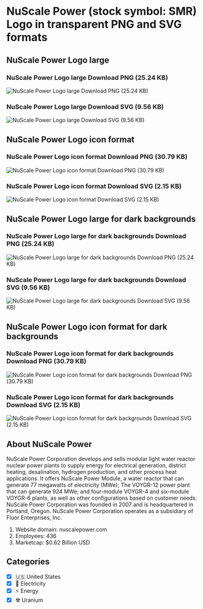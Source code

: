 # NuScale Power (stock symbol: SMR) Logo in transparent PNG and SVG formats

## NuScale Power Logo large

### NuScale Power Logo large Download PNG (25.24 KB)

![NuScale Power Logo large Download PNG (25.24 KB)](/img/orig/SMR_BIG-433d4e03.png)

### NuScale Power Logo large Download SVG (9.56 KB)

![NuScale Power Logo large Download SVG (9.56 KB)](/img/orig/SMR_BIG-b0c13a9d.svg)

## NuScale Power Logo icon format

### NuScale Power Logo icon format Download PNG (30.79 KB)

![NuScale Power Logo icon format Download PNG (30.79 KB)](/img/orig/SMR-bf5eafab.png)

### NuScale Power Logo icon format Download SVG (2.15 KB)

![NuScale Power Logo icon format Download SVG (2.15 KB)](/img/orig/SMR-f89a8df2.svg)

## NuScale Power Logo large for dark backgrounds

### NuScale Power Logo large for dark backgrounds Download PNG (25.24 KB)

![NuScale Power Logo large for dark backgrounds Download PNG (25.24 KB)](/img/orig/SMR_BIG.D-cccf429f.png)

### NuScale Power Logo large for dark backgrounds Download SVG (9.56 KB)

![NuScale Power Logo large for dark backgrounds Download SVG (9.56 KB)](/img/orig/SMR_BIG.D-78a9df1c.svg)

## NuScale Power Logo icon format for dark backgrounds

### NuScale Power Logo icon format for dark backgrounds Download PNG (30.79 KB)

![NuScale Power Logo icon format for dark backgrounds Download PNG (30.79 KB)](/img/orig/SMR.D-4076cc49.png)

### NuScale Power Logo icon format for dark backgrounds Download SVG (2.15 KB)

![NuScale Power Logo icon format for dark backgrounds Download SVG (2.15 KB)](/img/orig/SMR.D-600fa508.svg)

## About NuScale Power

NuScale Power Corporation develops and sells modular light water reactor nuclear power plants to supply energy for electrical generation, district heating, desalination, hydrogen production, and other process heat applications. It offers NuScale Power Module, a water reactor that can generate 77 megawatts of electricity (MWe); The VOYGR-12 power plant that can generate 924 MWe; and four-module VOYGR-4 and six-module VOYGR-6 plants, as well as other configurations based on customer needs. NuScale Power Corporation was founded in 2007 and is headquartered in Portland, Oregon. NuScale Power Corporation operates as a subsidiary of Fluor Enterprises, Inc.

1. Website domain: nuscalepower.com
2. Employees: 436
3. Marketcap: $0.62 Billion USD


## Categories
- [x] 🇺🇸 United States
- [x] 🔋 Electricity
- [x] ⚡ Energy
- [x] ☢️ Uranium
